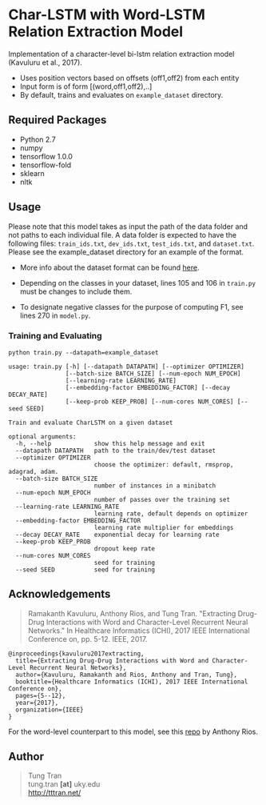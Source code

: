 # Char-LSTM with Word-LSTM Relation Extraction Model

Implementation of a character-level bi-lstm relation extraction model (Kavuluru et al., 2017).

 * Uses position vectors based on offsets (off1,off2) from each entity 
 * Input form is of form [(word,off1,off2),..]
 * By default, trains and evaluates on ``example_dataset`` directory.

## Required Packages
- Python 2.7
- numpy
- tensorflow 1.0.0
- tensorflow-fold
- sklearn
- nltk

## Usage

Please note that this model takes as input the path of the data folder and not paths to each individual file. A data folder is expected to have the following files: `train_ids.txt`, `dev_ids.txt`, `test_ids.txt`, and `dataset.txt`. Please see the example_dataset directory for an example of the format. 

- More info about the dataset format can be found [here](https://github.com/AnthonyMRios/relation-extraction-rnn#data-format).

- Depending on the classes in your dataset, lines 105 and 106 in `train.py` must be changes to include them.

- To designate negative classes for the purpose of computing F1, see lines 270 in `model.py`.

### Training and Evaluating

```
python train.py --datapath=example_dataset
```

```
usage: train.py [-h] [--datapath DATAPATH] [--optimizer OPTIMIZER]
                [--batch-size BATCH_SIZE] [--num-epoch NUM_EPOCH]
                [--learning-rate LEARNING_RATE]
                [--embedding-factor EMBEDDING_FACTOR] [--decay DECAY_RATE]
                [--keep-prob KEEP_PROB] [--num-cores NUM_CORES] [--seed SEED]

Train and evaluate CharLSTM on a given dataset

optional arguments:
  -h, --help            show this help message and exit
  --datapath DATAPATH   path to the train/dev/test dataset
  --optimizer OPTIMIZER
                        choose the optimizer: default, rmsprop, adagrad, adam.
  --batch-size BATCH_SIZE
                        number of instances in a minibatch
  --num-epoch NUM_EPOCH
                        number of passes over the training set
  --learning-rate LEARNING_RATE
                        learning rate, default depends on optimizer
  --embedding-factor EMBEDDING_FACTOR
                        learning rate multiplier for embeddings
  --decay DECAY_RATE    exponential decay for learning rate
  --keep-prob KEEP_PROB
                        dropout keep rate
  --num-cores NUM_CORES
                        seed for training
  --seed SEED           seed for training

```

## Acknowledgements

> Ramakanth Kavuluru, Anthony Rios, and Tung Tran. "Extracting Drug-Drug Interactions with Word and Character-Level Recurrent Neural Networks." In Healthcare Informatics (ICHI), 2017 IEEE International Conference on, pp. 5-12. IEEE, 2017.

```
@inproceedings{kavuluru2017extracting,
  title={Extracting Drug-Drug Interactions with Word and Character-Level Recurrent Neural Networks},
  author={Kavuluru, Ramakanth and Rios, Anthony and Tran, Tung},
  booktitle={Healthcare Informatics (ICHI), 2017 IEEE International Conference on},
  pages={5--12},
  year={2017},
  organization={IEEE}
}
```

For the word-level counterpart to this model, see this [repo](https://github.com/bionlproc/relation-extraction-rnn) by Anthony Rios.
 
## Author

> Tung Tran  
> tung.tran **[at]** uky.edu  
> <http://tttran.net/>

